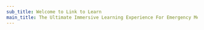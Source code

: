 ```yaml
---
sub_title: Welcome to Link to Learn
main_title: The Ultimate Immersive Learning Experience For Emergency Medical Training.
---
```

